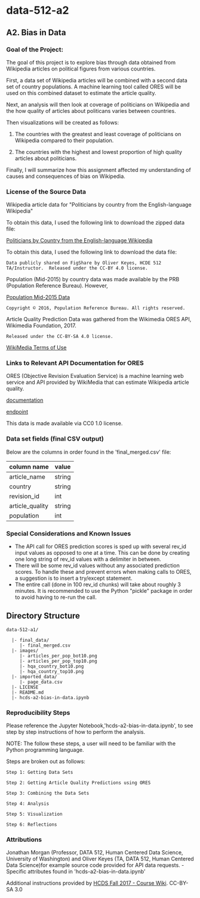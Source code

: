 # data-512-a2

## A2. Bias in Data

### Goal of the Project:

The goal of this project is to explore bias through data obtained from Wikipedia articles on political figures from various countries.

First, a data set of Wikipedia articles will be combined with a second data set of country populations. A machine learning tool called ORES will be used on this combined dataset to estimate the article quality.

Next, an analysis will then look at coverage of politicians on Wikipedia and the how quality of articles about politicans varies between countries.

Then visualizations will be created as follows:

1. The countries with the greatest and least coverage of politicians on Wikipedia compared to their population.

2. The countries with the highest and lowest proportion of high quality articles about politicians.

Finally, I will summarize how this assignment affected my understanding of causes and consequences of bias on Wikipedia.


### License of the Source Data

Wikipedia article data for "Politicians by country from the English-language Wikipedia"

To obtain this data, I used the following link to download the zipped data file:

[Politicians by Country from the English-language Wikipedia](https://figshare.com/articles/Untitled_Item/5513449)

To obtain this data, I used the following link to download the data file:

    Data publicly shared on FigShare by Oliver Keyes, HCDE 512 TA/Instructor.  Released under the CC-BY 4.0 license.
    
Population (Mid-2015) by country data was made available by the PRB (Population Reference Bureau).  However, 

[Population Mid-2015 Data](http://www.prb.org/DataFinder/Topic/Rankings.aspx?ind=14)

    Copyright © 2016, Population Reference Bureau. All rights reserved.

Article Quality Prediction Data was gathered from the Wikimedia ORES API, Wikimedia Foundation, 2017. 

    Released under the CC-BY-SA 4.0 license.

<a href = "https://wikimediafoundation.org/wiki/Terms_of_Use/en"> WikiMedia Terms of Use</a>


### Links to Relevant API Documentation for ORES

ORES (Objective Revision Evaluation Service) is a machine learning web service and API provided by WikiMedia that can estimate Wikipedia article quality.

[documentation](https://ores.wikimedia.org/v3/#!/scoring/get_v3_scores_context_revid_model)

[endpoint](https://ores.wikimedia.org/v3/#!/scoring/get_v3_scores_context)

This data is made available via CC0 1.0 license.


### Data set fields (final CSV output)

Below are the columns in order found in the 'final_merged.csv' file:

column name | value
--- | ---
article_name | string
country | string
revision_id | int
article_quality | string
population | int



### Special Considerations and Known Issues

- The API call for ORES prediction scores is sped up with several rev_id input values as opposed to one at a time. 
  This can be done by creating one long string of rev_id values with a delimiter in between.
- There will be some rev_id values without any associated prediction scores.  To handle these and prevent errors 
when making calls to ORES, a suggestion is to insert a try/except statement.
- The entire call (done in 100 rev_id chunks) will take about roughly 3 minutes.  It is recommended to use the Python
"pickle" package in order to avoid having to re-run the call.


Directory Structure
---------------------
```
data-512-a1/

  |- final_data/
     |- final_merged.csv
  |- images/
     |- articles_per_pop_bot10.png
     |- articles_per_pop_top10.png
     |- hqa_country_bot10.png
     |- hqa_country_top10.png
  |- imported_data/
     |- page_data.csv
  |- LICENSE     
  |- README.md
  |- hcds-a2-bias-in-data.ipynb
```

### Reproducibility Steps

Please reference the Jupyter Notebook,'hcds-a2-bias-in-data.ipynb', to see step by step instructions of how to perform the analysis.

NOTE: The follow these steps, a user will need to be familiar with the Python programming language.

Steps are broken out as follows:

    Step 1: Getting Data Sets 
    
    Step 2: Getting Article Quality Predictions using ORES
    
    Step 3: Combining the Data Sets
    
    Step 4: Analysis

    Step 5: Visualization
    
    Step 6: Reflections

### Attributions

Jonathan Morgan (Professor, DATA 512, Human Centered Data Science, University of Washington) and
Oliver Keyes (TA, DATA 512, Human Centered Data Science)for example source code provided for API data requests.
    - Specific attributes found in 'hcds-a2-bias-in-data.ipynb'

Additional instructions provided by [HCDS Fall 2017 - Course Wiki](https://wiki.communitydata.cc/HCDS_(Fall_2017)/Assignments#Weekly_reading_reflections).  CC-BY-SA 3.0